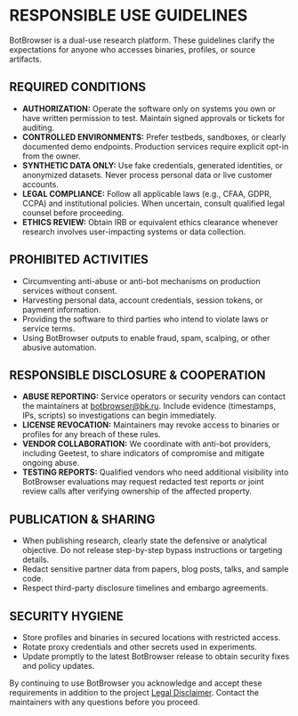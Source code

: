 # RESPONSIBLE USE GUIDELINES

BotBrowser is a dual-use research platform. These guidelines clarify the expectations for anyone who accesses binaries, profiles, or source artifacts.

## REQUIRED CONDITIONS

- **AUTHORIZATION:** Operate the software only on systems you own or have written permission to test. Maintain signed approvals or tickets for auditing.
- **CONTROLLED ENVIRONMENTS:** Prefer testbeds, sandboxes, or clearly documented demo endpoints. Production services require explicit opt-in from the owner.
- **SYNTHETIC DATA ONLY:** Use fake credentials, generated identities, or anonymized datasets. Never process personal data or live customer accounts.
- **LEGAL COMPLIANCE:** Follow all applicable laws (e.g., CFAA, GDPR, CCPA) and institutional policies. When uncertain, consult qualified legal counsel before proceeding.
- **ETHICS REVIEW:** Obtain IRB or equivalent ethics clearance whenever research involves user-impacting systems or data collection.

## PROHIBITED ACTIVITIES

- Circumventing anti-abuse or anti-bot mechanisms on production services without consent.
- Harvesting personal data, account credentials, session tokens, or payment information.
- Providing the software to third parties who intend to violate laws or service terms.
- Using BotBrowser outputs to enable fraud, spam, scalping, or other abusive automation.

## RESPONSIBLE DISCLOSURE & COOPERATION

- **ABUSE REPORTING:** Service operators or security vendors can contact the maintainers at [botbrowser@bk.ru](mailto:botbrowser@bk.ru). Include evidence (timestamps, IPs, scripts) so investigations can begin immediately.
- **LICENSE REVOCATION:** Maintainers may revoke access to binaries or profiles for any breach of these rules.
- **VENDOR COLLABORATION:** We coordinate with anti-bot providers, including Geetest, to share indicators of compromise and mitigate ongoing abuse.
- **TESTING REPORTS:** Qualified vendors who need additional visibility into BotBrowser evaluations may request redacted test reports or joint review calls after verifying ownership of the affected property.

## PUBLICATION & SHARING

- When publishing research, clearly state the defensive or analytical objective. Do not release step-by-step bypass instructions or targeting details.
- Redact sensitive partner data from papers, blog posts, talks, and sample code.
- Respect third-party disclosure timelines and embargo agreements.

## SECURITY HYGIENE

- Store profiles and binaries in secured locations with restricted access.
- Rotate proxy credentials and other secrets used in experiments.
- Update promptly to the latest BotBrowser release to obtain security fixes and policy updates.

By continuing to use BotBrowser you acknowledge and accept these requirements in addition to the project [Legal Disclaimer](DISCLAIMER.md). Contact the maintainers with any questions before you proceed.
